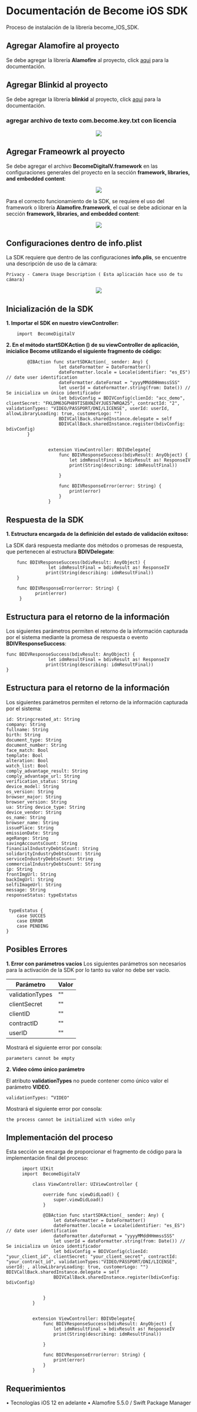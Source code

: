 # Documentación de Become iOS SDK

Proceso de instalación de la librería become_IOS_SDK.

## Agregar Alamofire al proyecto
Se debe agregar la librería **Alamofire** al proyecto, click [aqui](https://github.com/Alamofire/Alamofire) para la documentación. 

## Agregar Blinkid al proyecto
Se debe agregar la librería **blinkid** al proyecto, click [aqui](https://github.com/BlinkID/blinkid-ios) para la documentación. 

### agregar archivo de texto **com.become.key.txt** con licencia

 <p align="center">
  <img src="https://github.com/Becomedigital/become_IOS_SDK/blob/master/IMG_3.png">
 </p>

## Agregar Frameowrk al proyecto
Se debe agregar el archivo **BecomeDigitalV.framework**  en  las configuraciones generales del proyecto en la sección **framework, libraries, and embedded content**:

<p align="center">
  <img src="https://github.com/Becomedigital/become_IOS_SDK/blob/master/IMG_1.png">
</p>
 
Para el correcto funcionamiento de la SDK, se requiere el uso del framework o librería **Alamofire.framework**, el cual se debe adicionar en la sección **framework, libraries, and embedded content**:
 
 <p align="center">
  <img src="https://github.com/Becomedigital/become_IOS_SDK/blob/master/IMG_2.png">
</p>

## Configuraciones dentro de info.plist 

La SDK requiere que dentro de las configuraciones **info.plis**, se encuentre una descripción de uso de la cámara:

    Privacy - Camera Usage Description ( Esta aplicación hace uso de tu cámara)
    
 <p align="center">
  <img src="https://github.com/Becomedigital/become_IOS_SDK/blob/master/IMG_3.png">
 </p>
 
## Inicialización de la SDK

**1. Importar el SDK en nuestro viewController:**

        import  BecomeDigitalV


**2. En el método **startSDKAction ()** de su **viewController** de aplicación, inicialice Become utilizando el siguiente fragmento de código:**
 
            @IBAction func startSDKAction(_ sender: Any) {
                        let dateFormatter = DateFormatter()
                        dateFormatter.locale = Locale(identifier: "es_ES") // date user identification
                        dateFormatter.dateFormat = "yyyyMMddHHmmssSSS"
                        let userId = dateFormatter.string(from: Date()) // Se inicializa un único identificador
                        let bdivConfig = BDIVConfig(clienId: "acc_demo", clientSecret: "FKLDM63GPH89TISBXNZ4YJUE57WRQA25", contractId: "2", validationTypes: "VIDEO/PASSPORT/DNI/LICENSE", userId: userId, allowLibraryLoading: true, customerLogo: "")
                        BDIVCallBack.sharedInstance.delegate = self
                        BDIVCallBack.sharedInstance.register(bdivConfig: bdivConfig)
            }


                    extension ViewController: BDIVDelegate{
                        func BDIVResponseSuccess(bdivResult: AnyObject) {
                            let idmResultFinal = bdivResult as! ResponseIV
                            print(String(describing: idmResultFinal))

                        }

                        func BDIVResponseError(error: String) {
                            print(error)
                        }
                    }

## Respuesta de la SDK 
**1. Estructura encargada de la definición del estado de validación exitoso:**

La SDK dará respuesta mediante dos métodos o promesas de respuesta, que pertenecen al estructura  **BDIVDelegate**:

    	func BDIVResponseSuccess(bdivResult: AnyObject) {       
    		        let idmResultFinal = bdivResult as! ResponseIV        
    		       print(String(describing: idmResultFinal))           
    	}        
    
    	func BDIVResponseError(error: String) { 
    	       print(error)   
    	 }

## Estructura para el retorno de la información

Los siguientes parámetros permiten el retorno de la información capturada por el sistema mediante la promesa de respuesta o evento **BDIVResponseSuccess**:

    func BDIVResponseSuccess(bdivResult: AnyObject) {       
    		        let idmResultFinal = bdivResult as! ResponseIV        
    		       print(String(describing: idmResultFinal))           
    }        

## Estructura para el retorno de la información
Los siguientes parámetros permiten el retorno de la información capturada por el sistema:

    id: Stringcreated_at: String 
    company: String  
    fullname: String 
    birth: String  
    document_type: String 
    document_number: String 
    face_match: Bool 
    template: Bool 
    alteration: Bool
    watch_list: Bool 
    comply_advantage_result: String 
    comply_advantage_url: String 
    verification_status: String 
    device_model: String 
    os_version: String 
    browser_major: String 
    browser_version: String 
    ua: String device_type: String 
    device_vendor: String 
    os_name: String 
    browser_name: String 
    issuePlace: String 
    emissionDate: String 
    ageRange: String 
    savingAccountsCount: String 
    financialIndustryDebtsCount: String 
    solidarityIndustryDebtsCount: String 
    serviceIndustryDebtsCount: String
    commercialIndustryDebtsCount: String 
    ip: String 
    frontImgUrl: String 
    backImgUrl: String 
    selfiImageUrl: String 
    message: String 
    responseStatus: typeEstatus 
    
     
     typeEstatus {        
    	case SUCCES        
    	case ERROR        
    	case PENDING    
    }

## Posibles Errores
**1. Error con parámetros vacíos**
Los siguientes parámetros son necesarios para la activación de la SDK por lo tanto su valor no debe ser vacío.

Parámetro | Valor
------------ | -------------
validationTypes | ""
clientSecret | ""
clientID | ""
contractID | ""
userID  | ""

Mostrará el siguiente error por consola:

    parameters cannot be empty

**2. Video cómo único parámetro**

El atributo **validationTypes** no puede contener como único valor el parámetro **VIDEO**.

    validationTypes: “VIDEO"

Mostrará el siguiente error por consola:

    the process cannot be initialized with video only

## Implementación del proceso

Esta sección se encarga de proporcionar el fragmento de código para la implementación final del proceso:

          import UIKit
          import  BecomeDigitalV

              class ViewController: UIViewController {

                  override func viewDidLoad() {
                      super.viewDidLoad()
                  }

                  @IBAction func startSDKAction(_ sender: Any) {
                      let dateFormatter = DateFormatter()
                      dateFormatter.locale = Locale(identifier: "es_ES") // date user identification
                      dateFormatter.dateFormat = "yyyyMMddHHmmssSSS"
                      let userId = dateFormatter.string(from: Date()) // Se inicializa un único identificador
                      let bdivConfig = BDIVConfig(clienId: "your_client_id", clientSecret: "your_client_secret", contractId: "your_contract_id", validationTypes:"VIDEO/PASSPORT/DNI/LICENSE", userId: , allowLibraryLoading: true, customerLogo: "")        BDIVCallBack.sharedInstance.delegate = self
                      BDIVCallBack.sharedInstance.register(bdivConfig: bdivConfig)


                  }
              }


              extension ViewController: BDIVDelegate{
                  func BDIVResponseSuccess(bdivResult: AnyObject) {
                      let idmResultFinal = bdivResult as! ResponseIV
                      print(String(describing: idmResultFinal))

                  }

                  func BDIVResponseError(error: String) {
                      print(error)
                  }
              }

## Requerimientos
•	Tecnologías
iOS 12 en adelante
•	Alamofire
5.5.0 / Swift Package Manager

